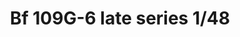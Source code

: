 ---
title: "Bf 109G-6 late series  1/48"
price: 3600 
desc: "PROFIPACK, Bf 109G-6 late series  1/48, razmera: 1/48"
img_path: "/assets/img/82111.jpg"
brand: EDUARD
available: true
special_offer: false
new: false
soon: false
cat: "Plasticne-Makete"
subcat: "PM-EDUARD"
subsubcat: ""
sifra: "82111"
---